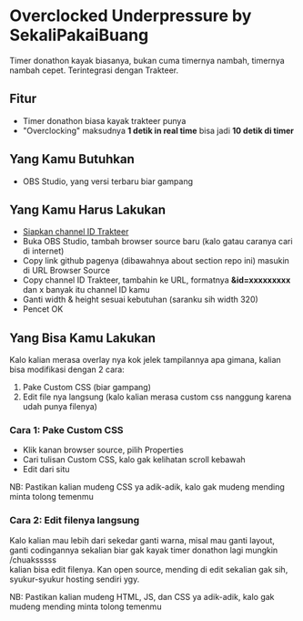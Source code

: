 # Overclocked Underpressure by SekaliPakaiBuang
Timer donathon kayak biasanya, bukan cuma timernya nambah, timernya nambah cepet.
Terintegrasi dengan Trakteer.
## Fitur
- Timer donathon biasa kayak trakteer punya
- "Overclocking" maksudnya **1 detik in real time** bisa jadi **10 detik di timer**
## Yang Kamu Butuhkan
 - OBS Studio, yang versi terbaru biar gampang
## Yang Kamu Harus Lakukan
- [Siapkan channel ID Trakteer](https://trakteer.id/manage/webhook/websocket)
 - Buka OBS Studio, tambah browser source baru (kalo gatau caranya cari di internet)
 - Copy link github pagenya (dibawahnya about section repo ini) masukin di URL Browser Source
 - Copy channel ID Trakteer, tambahin ke URL, formatnya **&id=xxxxxxxxx** dan x banyak itu channel ID kamu
 - Ganti width & height sesuai kebutuhan (saranku sih width 320)
 - Pencet OK
## Yang Bisa Kamu Lakukan
Kalo kalian merasa overlay nya kok jelek tampilannya apa gimana, kalian bisa modifikasi dengan 2 cara:
1. Pake Custom CSS (biar gampang)
2. Edit file nya langsung (kalo kalian merasa custom css nanggung karena udah punya filenya)
### Cara 1: Pake Custom CSS
- Klik kanan browser source, pilih Properties
- Cari tulisan Custom CSS, kalo gak kelihatan scroll kebawah
- Edit dari situ

NB: Pastikan kalian mudeng CSS ya adik-adik, kalo gak mudeng mending minta tolong temenmu
### Cara 2: Edit filenya langsung
Kalo kalian mau lebih dari sekedar ganti warna, misal mau ganti layout,\
ganti codingannya sekalian biar gak kayak timer donathon lagi mungkin /chuaksssss\
kalian bisa edit filenya.
Kan open source, mending di edit sekalian gak sih, syukur-syukur hosting sendiri ygy.

NB: Pastikan kalian mudeng HTML, JS, dan CSS ya adik-adik, kalo gak mudeng mending minta tolong temenmu
